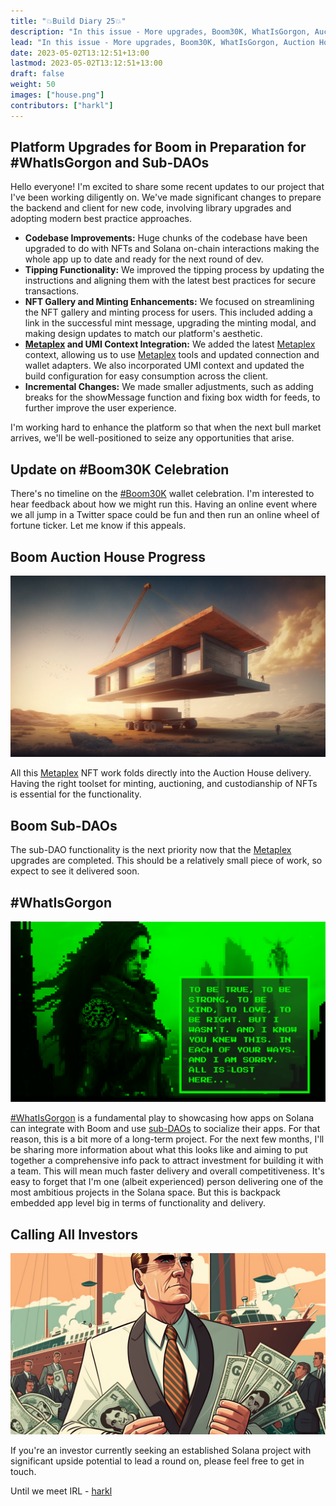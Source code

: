 ```yaml
---
title: "💥Build Diary 25💥"
description: "In this issue - More upgrades, Boom30K, WhatIsGorgon, Auction House, Invest"
lead: "In this issue - More upgrades, Boom30K, WhatIsGorgon, Auction House, Invest"
date: 2023-05-02T13:12:51+13:00
lastmod: 2023-05-02T13:12:51+13:00
draft: false
weight: 50
images: ["house.png"]
contributors: ["harkl"]
---
```


## Platform Upgrades for Boom in Preparation for #WhatIsGorgon and Sub-DAOs

Hello everyone! I'm excited to share some recent updates to our project that I've been working diligently on. We've made significant changes to prepare the backend and client for new code, involving library upgrades and adopting modern best practice approaches.

- **Codebase Improvements:** Huge chunks of the codebase have been upgraded to do with NFTs and Solana on-chain interactions making the whole app up to date and ready for the next round of dev.
- **Tipping Functionality:** We improved the tipping process by updating the instructions and aligning them with the latest best practices for secure transactions.
- **NFT Gallery and Minting Enhancements:** We focused on streamlining the NFT gallery and minting process for users. This included adding a link in the successful mint message, upgrading the minting modal, and making design updates to match our platform's aesthetic.
- **[Metaplex](https://www.metaplex.com) and UMI Context Integration:** We added the latest [Metaplex](https://www.metaplex.com) context, allowing us to use [Metaplex](https://www.metaplex.com) tools and updated connection and wallet adapters. We also incorporated UMI context and updated the build configuration for easy consumption across the client.
- **Incremental Changes:** We made smaller adjustments, such as adding breaks for the showMessage function and fixing box width for feeds, to further improve the user experience.

I'm working hard to enhance the platform so that when the next bull market arrives, we'll be well-positioned to seize any opportunities that arise.

## Update on #Boom30K Celebration

There's no timeline on the [#Boom30K](https://boom.army/explore?type=TAGS&term=%23Boom30K) wallet celebration. I'm interested to hear feedback about how we might run this. Having an online event where we all jump in a Twitter space could be fun and then run an online wheel of fortune ticker. Let me know if this appeals.

## Boom Auction House Progress

![Solid platform](house.png)

All this [Metaplex](https://www.metaplex.com) NFT work folds directly into the Auction House delivery. Having the right toolset for minting, auctioning, and custodianship of NFTs is essential for the functionality.

## Boom Sub-DAOs

The sub-DAO functionality is the next priority now that the [Metaplex](https://www.metaplex.com) upgrades are completed. This should be a relatively small piece of work, so expect to see it delivered soon.

## #WhatIsGorgon

![What is gorgon](gorgon.png)

[#WhatIsGorgon](https://boom.army/explore?type=TAGS&term=%23whatisgorgon) is a fundamental play to showcasing how apps on Solana can integrate with Boom and use [sub-DAOs](https://boom.army/d) to socialize their apps. For that reason, this is a bit more of a long-term project. For the next few months, I'll be sharing more information about what this looks like and aiming to put together a comprehensive info pack to attract investment for building it with a team. This will mean much faster delivery and overall competitiveness. It's easy to forget that I'm one (albeit experienced) person delivering one of the most ambitious projects in the Solana space. But this is backpack embedded app level big in terms of functionality and delivery.

## Calling All Investors

![Calling all investors](investor.png)

If you're an investor currently seeking an established Solana project with significant upside potential to lead a round on, please feel free to get in touch.

Until we meet IRL - [harkl](https://boom.army/#/social.boom.army/a/110693550018915728)
